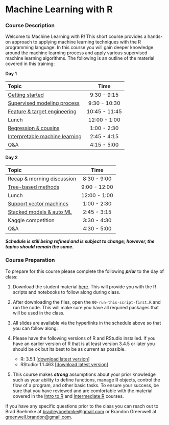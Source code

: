 
# Machine Learning with R

### Course Description

Welcome to Machine Learning with R\! This short course provides a
hands-on approach to applying machine learning techniques with the R
programming language. In this course you will gain deeper knowledge
around the machine learning process and apply various supervised machine
learning algorithms. The following is an outline of the material covered
in this training:

**Day
1**

| Topic                                                                                                       |     Time      |
| :---------------------------------------------------------------------------------------------------------- | :-----------: |
| [Getting started](https://uc-r.github.io/Advanced-R/01-intro.html)                                          |  9:30 - 9:15  |
| [Supervised modeling process](https://uc-r.github.io/Advanced-R/03-supervised-modeling-process.html)        | 9:30 - 10:30  |
| [Feature & target engineering](https://uc-r.github.io/Advanced-R/04-engineering.html)                       | 10:45 - 11:45 |
| Lunch                                                                                                       | 12:00 - 1:00  |
| [Regression & cousins](https://uc-r.github.io/Advanced-R/05-regression.html)                                |  1:00 - 2:30  |
| [Interpretable machine learning](https://bradleyboehmke.github.io/CinDay-RUG-IML-2018/slides-source.html#1) |  2:45 - 4:15  |
| Q\&A                                                                                                        |  4:15 - 5:00  |

**Day
2**

| Topic                                                                                                |     Time     |
| :--------------------------------------------------------------------------------------------------- | :----------: |
| Recap & morning discussion                                                                           | 8:30 - 9:00  |
| [Tree-based methods](https://uc-r.github.io/Advanced-R/06-random-forest.html)                        | 9:00 - 12:00 |
| Lunch                                                                                                | 12:00 - 1:00 |
| [Support vector machines](https://bradleyboehmke.github.io/CinDay-RUG-IML-2018/slides-source.html#1) | 1:00 - 2:30  |
| [Stacked models & auto ML](https://uc-r.github.io/Advanced-R/08-stacking.html)                       | 2:45 - 3:15  |
| Kaggle competition                                                                                   | 3:30 - 4:30  |
| Q\&A                                                                                                 | 4:30 - 5:00  |

***Schedule is still being refined and is subject to change; however,
the topics should remain the same.***

### Course Preparation

To prepare for this course please complete the following ***prior*** to
the day of class:

1.  Download the student material [here](). This will provide you with
    the R scripts and notebooks to follow along during class.

2.  After downloading the files, open the `00-run-this-script-first.R`
    and run the code. This will make sure you have all required packages
    that will be used in the class.

3.  All slides are available via the hyperlinks in the schedule above so
    that you can follow along.

4.  Please have the following versions of R and RStudio installed. If
    you have an earlier version of R that is at least version 3.4.5 or
    later you should be ok but its best to be as current as possible.
    
      - R: 3.5.1 \[[download latest
        version](https://cran.r-project.org/)\]
      - RStudio: 1.1.463 \[[download latest
        version](https://www.rstudio.com/products/rstudio/download/#download)\]

5.  This course makes ***strong*** assumptions about your prior
    knowledge such as your ability to define functions, manage R
    objects, control the flow of a program, and other basic tasks. To
    ensure your success, be sure that you have reviewed and are
    comfortable with the material covered in the [Intro to
    R](https://github.com/uc-r/Intro-R) and [Intermediate
    R](https://github.com/uc-r/Intermediate-R) courses.

If you have any specific questions prior to the class you can reach out
to Brad Boehmke at <bradleyboehmke@gmail.com> or Brandon Greenwell at
<greenwell.brandon@gmail.com>.
